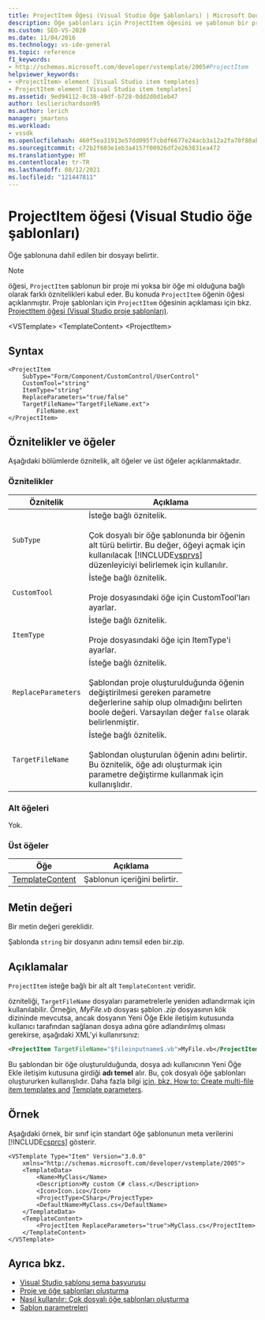 ```yaml
---
title: ProjectItem Öğesi (Visual Studio Öğe Şablonları) | Microsoft Docs
description: Öğe şablonları için ProjectItem öğesini ve şablonun bir proje mi yoksa bir öğe için mi olduğuna bağlı olarak farklı öznitelikleri nasıl kabul eder? hakkında bilgi öğrenin.
ms.custom: SEO-VS-2020
ms.date: 11/04/2016
ms.technology: vs-ide-general
ms.topic: reference
f1_keywords:
- http://schemas.microsoft.com/developer/vstemplate/2005#ProjectItem
helpviewer_keywords:
- <ProjectItem> element [Visual Studio item templates]
- ProjectItem element [Visual Studio item templates]
ms.assetid: 9ed94112-0c38-49df-b728-0dd2d0d1eb47
author: leslierichardson95
ms.author: lerich
manager: jmartens
ms.workload:
- vssdk
ms.openlocfilehash: 460f5ea31913e57dd095f7cbdf6677e24acb3a12a2fa70f80abb0acb67a34f8a
ms.sourcegitcommit: c72b2f603e1eb3a4157f00926df2e263831ea472
ms.translationtype: MT
ms.contentlocale: tr-TR
ms.lasthandoff: 08/12/2021
ms.locfileid: "121447811"
---
```

# <a name="projectitem-element-visual-studio-item-templates"></a>ProjectItem öğesi (Visual Studio öğe şablonları)
Öğe şablonuna dahil edilen bir dosyayı belirtir.

> [!NOTE]
> öğesi, `ProjectItem` şablonun bir proje mi yoksa bir öğe mi olduğuna bağlı olarak farklı öznitelikleri kabul eder. Bu konuda `ProjectItem` öğenin öğesi açıklanmıştır. Proje şablonları için `ProjectItem` öğesinin açıklaması için bkz. [ProjectItem öğesi (Visual Studio proje şablonları)](../extensibility/projectitem-element-visual-studio-project-templates.md).

 \<VSTemplate> \<TemplateContent>
 \<ProjectItem>

## <a name="syntax"></a>Syntax

```
<ProjectItem
    SubType="Form/Component/CustomControl/UserControl"
    CustomTool="string"
    ItemType="string"
    ReplaceParameters="true/false"
    TargetFileName="TargetFileName.ext">
        FileName.ext
</ProjectItem>
```

## <a name="attributes-and-elements"></a>Öznitelikler ve öğeler
 Aşağıdaki bölümlerde öznitelik, alt öğeler ve üst öğeler açıklanmaktadır.

### <a name="attributes"></a>Öznitelikler

| Öznitelik | Açıklama |
|---------------------| - |
| `SubType` | İsteğe bağlı öznitelik.<br /><br /> Çok dosyalı bir öğe şablonunda bir öğenin alt türü belirtir. Bu değer, öğeyi açmak için kullanılacak [!INCLUDE[vsprvs](../code-quality/includes/vsprvs_md.md)] düzenleyiciyi belirlemek için kullanılır. |
| `CustomTool` | İsteğe bağlı öznitelik.<br /><br /> Proje dosyasındaki öğe için CustomTool'ları ayarlar. |
| `ItemType` | İsteğe bağlı öznitelik.<br /><br /> Proje dosyasındaki öğe için ItemType'i ayarlar. |
| `ReplaceParameters` | İsteğe bağlı öznitelik.<br /><br /> Şablondan proje oluşturulduğunda öğenin değiştirilmesi gereken parametre değerlerine sahip olup olmadığını belirten boole değeri. Varsayılan değer `false` olarak belirlenmiştir. |
| `TargetFileName` | İsteğe bağlı öznitelik.<br /><br /> Şablondan oluşturulan öğenin adını belirtir. Bu öznitelik, öğe adı oluşturmak için parametre değiştirme kullanmak için kullanışlıdır. |

### <a name="child-elements"></a>Alt öğeleri
 Yok.

### <a name="parent-elements"></a>Üst öğeler

|Öğe|Açıklama|
|-------------|-----------------|
|[TemplateContent](../extensibility/templatecontent-element-visual-studio-templates.md)|Şablonun içeriğini belirtir.|

## <a name="text-value"></a>Metin değeri
 Bir metin değeri gereklidir.

 Şablonda `string` bir dosyanın adını temsil  eden bir.zip.

## <a name="remarks"></a>Açıklamalar
 `ProjectItem` isteğe bağlı bir alt alt `TemplateContent` veridir.

 özniteliği, `TargetFileName` dosyaları parametrelerle yeniden adlandırmak için kullanılabilir. Örneğin, *MyFile.vb* dosyası şablon *.zip* dosyasının kök dizininde mevcutsa, ancak dosyanın Yeni Öğe Ekle iletişim kutusunda kullanıcı  tarafından sağlanan dosya adına göre adlandırılmış olması gerekirse, aşağıdaki XML'yi kullanırsınız:

```xml
<ProjectItem TargetFileName="$fileinputname$.vb">MyFile.vb</ProjectItem>
```

 Bu şablondan bir öğe oluşturulduğunda, dosya adı kullanıcının Yeni Öğe Ekle iletişim kutusuna girdiği **adı temel** alır. Bu, çok dosyalı öğe şablonları oluştururken kullanışlıdır. Daha fazla bilgi [için, bkz. How to: Create multi-file item templates and](../ide/how-to-create-multi-file-item-templates.md) [Template parameters](../ide/template-parameters.md).

## <a name="example"></a>Örnek
 Aşağıdaki örnek, bir sınıf için standart öğe şablonunun meta verilerini [!INCLUDE[csprcs](../data-tools/includes/csprcs_md.md)] gösterir.

```
<VSTemplate Type="Item" Version="3.0.0"
    xmlns="http://schemas.microsoft.com/developer/vstemplate/2005">
    <TemplateData>
        <Name>MyClass</Name>
        <Description>My custom C# class.</Description>
        <Icon>Icon.ico</Icon>
        <ProjectType>CSharp</ProjectType>
        <DefaultName>MyClass.cs</DefaultName>
    </TemplateData>
    <TemplateContent>
        <ProjectItem ReplaceParameters="true">MyClass.cs</ProjectItem>
    </TemplateContent>
</VSTemplate>
```

## <a name="see-also"></a>Ayrıca bkz.
- [Visual Studio şablonu şema başvurusu](../extensibility/visual-studio-template-schema-reference.md)
- [Proje ve öğe şablonları oluşturma](../ide/creating-project-and-item-templates.md)
- [Nasıl kullanılır: Çok dosyalı öğe şablonları oluşturma](../ide/how-to-create-multi-file-item-templates.md)
- [Şablon parametreleri](../ide/template-parameters.md)
